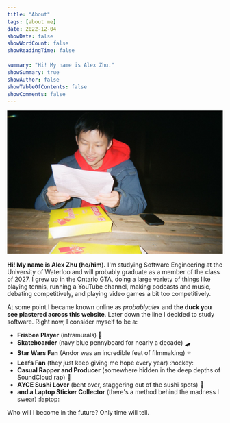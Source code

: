 ```yaml
---
title: "About"
tags: [about me]
date: 2022-12-04
showDate: false
showWordCount: false
showReadingTime: false

summary: "Hi! My name is Alex Zhu."
showSummary: true
showAuthor: false
showTableOfContents: false
showComments: false
---
```

![Polaroid picture of Alex Zhu reading something outside of Waterloo Campus Pizza.](pizza.jpg "Waterloo Campus Pizza, 2022")

**Hi! My name is Alex Zhu (he/him).** I'm studying Software Engineering at the University of Waterloo and will probably graduate as a member of the class of 2027. I grew up in the Ontario GTA, doing a large variety of things like playing tennis, running a YouTube channel, making podcasts and music, debating competitively, and playing video games a bit too competitively.

At some point I became known online as *probablyalex* and **the duck you see plastered across this website**. Later down the line I decided to study software. Right now, I consider myself to be a:
- **Frisbee Player** (intramurals) :flying_disc:
- **Skateboarder** (navy blue pennyboard for nearly a decade) :skateboard:
- **Star Wars Fan** (Andor was an incredible feat of filmmaking) :star:
- **Leafs Fan** (they just keep giving me hope every year) :hockey:
- **Casual Rapper and Producer** (somewhere hidden in the deep depths of SoundCloud rap) :microphone:
- **AYCE Sushi Lover** (bent over, staggering out of the sushi spots) :sushi:
- **and a Laptop Sticker Collector** (there's a method behind the madness I swear) :laptop:

Who will I become in the future? Only time will tell.